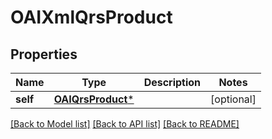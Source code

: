 # OAIXmlQrsProduct

## Properties
Name | Type | Description | Notes
------------ | ------------- | ------------- | -------------
**self** | [**OAIQrsProduct***](OAIQrsProduct.md) |  | [optional] 

[[Back to Model list]](../README.md#documentation-for-models) [[Back to API list]](../README.md#documentation-for-api-endpoints) [[Back to README]](../README.md)



